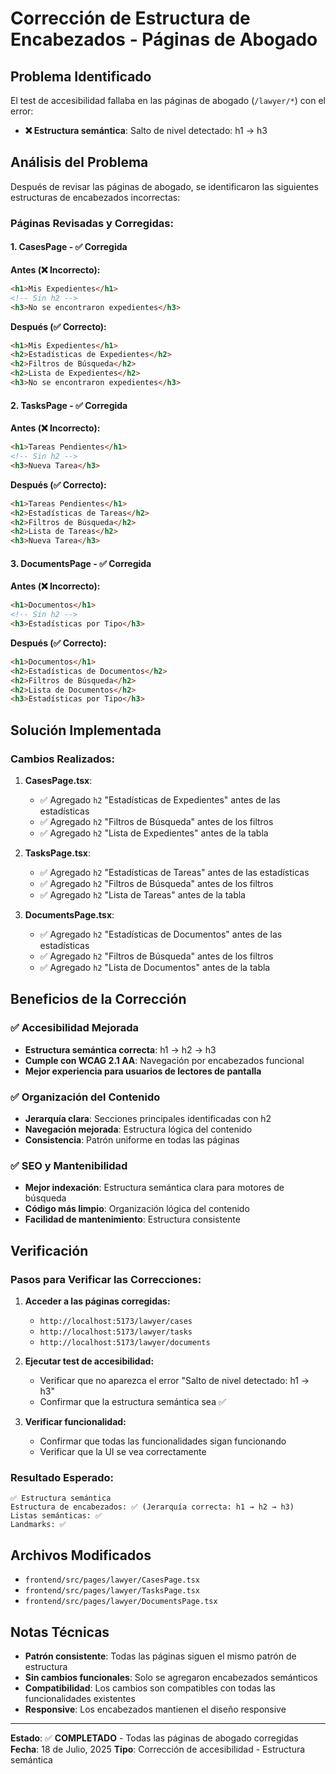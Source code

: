 # Corrección de Estructura de Encabezados - Páginas de Abogado

## Problema Identificado

El test de accesibilidad fallaba en las páginas de abogado (`/lawyer/*`) con el error:
- **❌ Estructura semántica**: Salto de nivel detectado: h1 -> h3

## Análisis del Problema

Después de revisar las páginas de abogado, se identificaron las siguientes estructuras de encabezados incorrectas:

### Páginas Revisadas y Corregidas:

#### 1. **CasesPage** - ✅ Corregida
**Antes (❌ Incorrecto):**
```html
<h1>Mis Expedientes</h1>
<!-- Sin h2 -->
<h3>No se encontraron expedientes</h3>
```

**Después (✅ Correcto):**
```html
<h1>Mis Expedientes</h1>
<h2>Estadísticas de Expedientes</h2>
<h2>Filtros de Búsqueda</h2>
<h2>Lista de Expedientes</h2>
<h3>No se encontraron expedientes</h3>
```

#### 2. **TasksPage** - ✅ Corregida
**Antes (❌ Incorrecto):**
```html
<h1>Tareas Pendientes</h1>
<!-- Sin h2 -->
<h3>Nueva Tarea</h3>
```

**Después (✅ Correcto):**
```html
<h1>Tareas Pendientes</h1>
<h2>Estadísticas de Tareas</h2>
<h2>Filtros de Búsqueda</h2>
<h2>Lista de Tareas</h2>
<h3>Nueva Tarea</h3>
```

#### 3. **DocumentsPage** - ✅ Corregida
**Antes (❌ Incorrecto):**
```html
<h1>Documentos</h1>
<!-- Sin h2 -->
<h3>Estadísticas por Tipo</h3>
```

**Después (✅ Correcto):**
```html
<h1>Documentos</h1>
<h2>Estadísticas de Documentos</h2>
<h2>Filtros de Búsqueda</h2>
<h2>Lista de Documentos</h2>
<h3>Estadísticas por Tipo</h3>
```

## Solución Implementada

### Cambios Realizados:

1. **CasesPage.tsx**:
   - ✅ Agregado `h2` "Estadísticas de Expedientes" antes de las estadísticas
   - ✅ Agregado `h2` "Filtros de Búsqueda" antes de los filtros
   - ✅ Agregado `h2` "Lista de Expedientes" antes de la tabla

2. **TasksPage.tsx**:
   - ✅ Agregado `h2` "Estadísticas de Tareas" antes de las estadísticas
   - ✅ Agregado `h2` "Filtros de Búsqueda" antes de los filtros
   - ✅ Agregado `h2` "Lista de Tareas" antes de la tabla

3. **DocumentsPage.tsx**:
   - ✅ Agregado `h2` "Estadísticas de Documentos" antes de las estadísticas
   - ✅ Agregado `h2` "Filtros de Búsqueda" antes de los filtros
   - ✅ Agregado `h2` "Lista de Documentos" antes de la tabla

## Beneficios de la Corrección

### ✅ **Accesibilidad Mejorada**
- **Estructura semántica correcta**: h1 → h2 → h3
- **Cumple con WCAG 2.1 AA**: Navegación por encabezados funcional
- **Mejor experiencia para usuarios de lectores de pantalla**

### ✅ **Organización del Contenido**
- **Jerarquía clara**: Secciones principales identificadas con h2
- **Navegación mejorada**: Estructura lógica del contenido
- **Consistencia**: Patrón uniforme en todas las páginas

### ✅ **SEO y Mantenibilidad**
- **Mejor indexación**: Estructura semántica clara para motores de búsqueda
- **Código más limpio**: Organización lógica del contenido
- **Facilidad de mantenimiento**: Estructura consistente

## Verificación

### **Pasos para Verificar las Correcciones:**

1. **Acceder a las páginas corregidas:**
   - `http://localhost:5173/lawyer/cases`
   - `http://localhost:5173/lawyer/tasks`
   - `http://localhost:5173/lawyer/documents`

2. **Ejecutar test de accesibilidad:**
   - Verificar que no aparezca el error "Salto de nivel detectado: h1 -> h3"
   - Confirmar que la estructura semántica sea ✅

3. **Verificar funcionalidad:**
   - Confirmar que todas las funcionalidades sigan funcionando
   - Verificar que la UI se vea correctamente

### **Resultado Esperado:**
```
✅ Estructura semántica
Estructura de encabezados: ✅ (Jerarquía correcta: h1 → h2 → h3)
Listas semánticas: ✅
Landmarks: ✅
```

## Archivos Modificados

- `frontend/src/pages/lawyer/CasesPage.tsx`
- `frontend/src/pages/lawyer/TasksPage.tsx`
- `frontend/src/pages/lawyer/DocumentsPage.tsx`

## Notas Técnicas

- **Patrón consistente**: Todas las páginas siguen el mismo patrón de estructura
- **Sin cambios funcionales**: Solo se agregaron encabezados semánticos
- **Compatibilidad**: Los cambios son compatibles con todas las funcionalidades existentes
- **Responsive**: Los encabezados mantienen el diseño responsive

---

**Estado**: ✅ **COMPLETADO** - Todas las páginas de abogado corregidas
**Fecha**: 18 de Julio, 2025
**Tipo**: Corrección de accesibilidad - Estructura semántica 